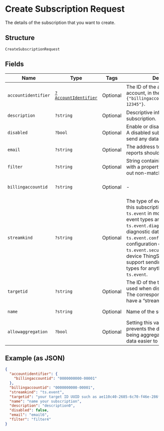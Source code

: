 
# Create Subscription Request

The details of the subscription that you want to create.

## Structure

`CreateSubscriptionRequest`

## Fields

| Name | Type | Tags | Description | Getter | Setter |
|  --- | --- | --- | --- | --- | --- |
| `accountidentifier` | [`?AccountIdentifier`](../../doc/models/account-identifier.md) | Optional | The ID of the authenticating billing account, in the format `{"billingaccountid":"1234567890-12345"}`. | getAccountidentifier(): ?AccountIdentifier | setAccountidentifier(?AccountIdentifier accountidentifier): void |
| `description` | `?string` | Optional | Descriptive information about the subscription. | getDescription(): ?string | setDescription(?string description): void |
| `disabled` | `?bool` | Optional | Enable or disable the subscription. A disabled subscription will not send any data. | getDisabled(): ?bool | setDisabled(?bool disabled): void |
| `email` | `?string` | Optional | The address to which any error reports should be delivered. | getEmail(): ?string | setEmail(?string email): void |
| `filter` | `?string` | Optional | String containing a $filter object with a property and value to filter out non-matching events. | getFilter(): ?string | setFilter(?string filter): void |
| `billingaccountid` | `?string` | Optional | - | getBillingaccountid(): ?string | setBillingaccountid(?string billingaccountid): void |
| `streamkind` | `?string` | Optional | The type of event data to send via this subscription. This will be `ts.event` in most cases. Other event types are `ts.event.diagnostics` for device diagnostic data, `ts.event.configuration` for device configuration events, or `ts.event.security`. Note that the device ThingSpace client must support sending specific event types for anything other than `ts.event`. | getStreamkind(): ?string | setStreamkind(?string streamkind): void |
| `targetid` | `?string` | Optional | The ID of the target resource to be used when dispatching events. The corresponding target should have a “stream” addressscheme. | getTargetid(): ?string | setTargetid(?string targetid): void |
| `name` | `?string` | Optional | Name of the subscription. | getName(): ?string | setName(?string name): void |
| `allowaggregation` | `?bool` | Optional | Setting this value to `false` prevents the data returned from being aggregated and makes the data easier to parse. | getAllowaggregation(): ?bool | setAllowaggregation(?bool allowaggregation): void |

## Example (as JSON)

```json
{
  "accountidentifier": {
    "billingaccountid": "0000000000-00001"
  },
  "billingaccountid": "0000000000-00001",
  "streamkind": "ts.event",
  "targetid": "your target ID UUID such as ae110c40-2685-6c70-f46e-286f7370b8a9",
  "name": "name your subscription",
  "description": "description0",
  "disabled": false,
  "email": "email6",
  "filter": "filter4"
}
```

